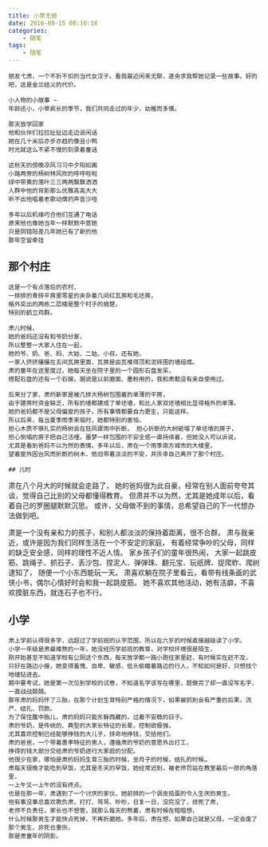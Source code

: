 ```yaml
---
title: 小草无根
date: 2016-08-15 08:10:18
categories:
	- 随笔
tags:
	- 随笔
---
```


```
朋友弋肃，一个不折不扣的当代女汉子。看我最近闲来无聊，遂央求我帮她记录一些故事。好的吧，这是金兰结义的代价。

小人物的小故事 ~
年龄还小，小草疯长的季节，我们共同走过的年少，幼稚而多情。

那天放学回家
他和伙伴们拉拉扯扯边走边说闲话
她在几十米后亦步亦趋的像丑小鸭
时光就这么不紧不慢的刻录着童话

这秋天的傍晚凉风习习中夕阳如画
小路两旁的杨树林风吹的呼呼啦啦
绿中带黄的落叶三三两两飘飘洒洒
人群中他的背影那么优雅高高大大
听不出他唱着老歌动情的声音沙哑

多年以后机缘巧合他们互通了电话
原来他也像她当年一样默默中意她
只是阴错阳差几年她已有了新的他
那年空留牵挂
```

<!--more-->
## 那个村庄
```
这是一个有点落后的农村，
一排排的青砖平房里零星的夹杂着几间红瓦房和毛坯房，
格外突出的两栋二层楼是整个村子的翘楚，
特别的鹤立鸡群。

肃儿时候，
她的爸妈还没有和爷奶分家，
所以整整一大家人住在一起，
她的爷、奶、爸、妈、大姑、二姑、小叔，还有她，
一家人挤挤攘攘在五间瓦房里面，瓦房是由瓦堆得顶和泥砖围的墙组成。
肃的童年在这里度过，她每天坐在院子里的一个圆形石盘发呆，
搭配石盘的还有一个石磙，据说是以前磨面、墨粉用的，我和肃都没有亲自使用过。

后来分了家，肃的新家是被几排大杨树包围着的单薄的平房，
由于建房时资金缺乏，所有的墙都建成了单坯墙，和比人家双坯墙相比显得格外的单薄。
她的爸妈都不是父母偏爱的孩子，所有事情都要自力更生，只能这样。
所以后来，每当夏季雨季来临时，她都特别的害怕，
担心木质不够扎实的杨树会在狂风骤雨中折断， 担心折断的大树砸塌了单坯墙的房子，
担心倒塌的房子把自己活埋。噩梦一样包围的不安全感一直持续着，但她没人可以诉说，
尤其是看到爸妈不以为然的表情。多年以后，肃在一个雨季南方城市的大楼里，
望着窗外因台风而折断的树木，依旧带着淡淡的不安，并庆幸自己离开了那个村庄。

## 儿时
```
肃在八个月大的时候就会走路了，
她的爸妈很为此自豪，经常在别人面前夸夸其谈，觉得自己比别的父母都懂得教育。
但肃并不以为然，尤其是她成年以后，看着自己的罗圈腿默默沉思。
或许，父母做不到的事情，总希望自己的下一代想办法做到吧。

肃是一个没有亲和力的孩子，和别人都淡淡的保持着距离，很不合群。
肃与我亲近，或许是因为我们同样生活在一个不安定的家庭，
有着经常争吵的父母，同样的缺乏安全感，同样的理性不近人情。
家乡孩子们的童年很热闹，
大家一起跳皮筋、跳绳子、抓石子、丢沙包、捏泥人、弹弹珠、翻元宝、玩纸牌、捉爬蚱、爬树逮知了，
随便一个小东西能玩一天。
肃喜欢躺在院子里看云，看带有线条画的武侠小书，偶尔心情好时会和我一起跳皮筋。
她不喜欢其他活动，她有洁癖，不喜欢摸脏东西，就连石子也不行。

## 小学
```
肃上学前认得很多字，远超过了学前班的认字范围，所以在六岁的时候直接越级读了小学。
小学一年级是肃最难熬的一年，她没经历学前班的教育，对学校环境很是陌生，
刚开始甚至不知道学校有公厕这个东西，每天放学都一路小跑往家里赶，有时候实在赶不及，
只好在路边小接，她变得羞愧、自卑、敏感，低头偷瞄着路边的行人，不知如何是好，只想找个地缝钻进去。
期中要考试，她是第一次见到学校的试卷，不知道名字该写在哪里，题做完了却一直没写名字，一直战战兢兢。
那年肃的妈妈怀了三胎，在那个计划生育特别严格的情况下，如果被抓到会有严重的后果，流产、结扎、罚款。
为了保住腹中胎儿，肃的妈妈只能东躲西藏的，过着不安稳的日子。
肃的爷奶，是传统的、典型的大家长特征的长辈，控制欲极强，
尤其喜欢控制已经能够挣钱的大儿子，拼命地挣钱，交给他们。
肃的爸爸，一个带着愚孝特征的男人，遵循肃的爷奶的意愿外出打工，
挣得的钱大部分交给肃的爷奶进行大家庭的分配。
他很少在家，哪怕是肃的妈妈生育三胎的时候，坐月子的时候，结扎的时候…
肃每天很晚才能吃到早饭，尤其是冬天的早饭，她经常迟到，被老师罚站在教室最后一排的角落里，
一上午又一上午的没有终点。
也是在那一年，肃遇到了一个讨厌的家伙，她前排的一个调皮捣蛋的令人生厌的男生。
他有事没事总喜欢欺负肃，打打、骂骂、吵吵，日复一日，没完没了，烦死了肃，
老师不负责任，家长也不想管，就那么每天的熬着，肃有时候在暗暗想，
什么时候那男生才能快点死掉，不再折磨她。多年后，肃在想，如果自己就是父母，一定会废了那个男生，非死也重伤，
那是肃童年的阴影。
```
